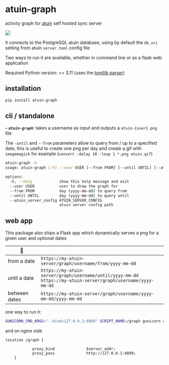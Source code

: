 # atuin-graph
activity graph for [atuin](https://atuin.sh) self hosted sync server

<img src="https://github.com/tieum/atuin-graph/raw/main/img/shell.history.gif">

It connects to the PostgreSQL atuin database, using by default the `db_uri` setting from atuin `server.toml` config file

Two ways to run it are available, whether in command line or as a flask web application

Required Python version: >= 3.11 (uses the [tomllib parser](https://docs.python.org/3/library/tomllib.html))

## installation

```bash
pip install atuin-graph
```

## cli / standalone
***- `atuin-graph`***: takes a username as input and outputs a `atuin-{user}.png` file

The `-until` and `--from` parameters allow to query from / up to a specified date, this is useful to create one png per day and create a gif with `imagemagick` for example (`convert -delay 10 -loop 1 *.png atuin.gif`)

```bash
atuin-graph -h
usage: atuin-graph [-h] --user USER [--from FROM] [--until UNTIL] [--atuin_server_config ATUIN_SERVER_CONFIG]

options:
  -h, --help            show this help message and exit
  --user USER           user to draw the graph for
  --from FROM           day (yyyy-mm-dd) to query from
  --until UNTIL         day (yyyy-mm-dd) to query until
  --atuin_server_config ATUIN_SERVER_CONFIG
                        atuin server config path
```
##  web app
This package also ships a Flask app which dynamically serves a png for a given user and optional dates

 |📅️ | |
|--------------- | --------------- |
|from a date| `https://my-atuin-server/graph/username/from/yyyy-mm-dd`|
|until a date| `https://my-atuin-server/graph/username/until/yyyy-mm-dd` <br/> `https://my-atuin-server/graph/username/yyyy-mm-dd` |
|between dates| `https://my-atuin-server/graph/username/yyyy-mm-dd/yyyy-mm-dd`|


one way to run it:

```bash
GUNICORN_CMD_ARGS="--bind=127.0.0.1:8889" SCRIPT_NAME=/graph gunicorn atuin_graph.web:app
```

and on nginx side

	location /graph {
	
                proxy_bind              $server_addr;
                proxy_pass              http://127.0.0.1:8889;
        }


